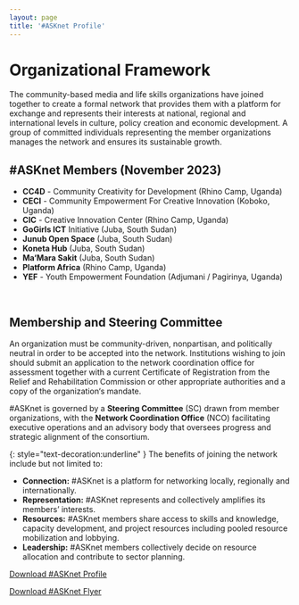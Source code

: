 ```yaml
---
layout: page
title: '#ASKnet Profile'
---
```


# Organizational Framework

The community-based media and life skills organizations have joined together to create a formal network that provides them with a platform for exchange and represents their interests at national, regional and international levels in culture, policy creation and economic development. A group of committed individuals representing the member organizations manages the network and ensures its sustainable growth.

## #ASKnet Members (November 2023)

- **CC4D** - Community Creativity for Development (Rhino Camp, Uganda)
- **CECI** - Community Empowerment For Creative Innovation (Koboko, Uganda)
- **CIC** - Creative Innovation Center (Rhino Camp, Uganda)
- **GoGirls ICT** Initiative (Juba, South Sudan)
- **Junub Open Space** (Juba, South Sudan)
- **Koneta Hub** (Juba, South Sudan)
- **Ma‘Mara Sakit** (Juba, South Sudan)
- **Platform Africa** (Rhino Camp, Uganda)
- **YEF** - Youth Empowerment Foundation (Adjumani / Pagirinya, Uganda)

<br>

## Membership and Steering Committee

An organization must be community-driven, nonpartisan, and politically neutral in order to be accepted into the network.
Institutions wishing to join should submit an application to the network coordination office for assessment together with
a current Certificate of Registration from the Relief and Rehabilitation Commission or other appropriate authorities and a
copy of the organization‘s mandate.

#ASKnet is governed by a **Steering Committee** (SC) drawn from member organizations, with the **Network Coordination Office** (NCO) facilitating executive operations and an advisory body that oversees progress and strategic alignment of the consortium.

{: style="text-decoration:underline" }
The benefits of joining the network include but not limited to:

- **Connection:** #ASKnet is a platform for networking locally, regionally and internationally.
- **Representation:** #ASKnet represents and collectively amplifies its members’ interests.
- **Resources:** #ASKnet members share access to skills and knowledge, capacity development, and project resources including pooled resource mobilization and lobbying.
- **Leadership:** #ASKnet members collectively decide on resource allocation and contribute to sector planning.

<a class="btn btn-sm btn-primary" href="{{ site.baseurl }}{% link assets/docs/ASKnet_Profile_Nov_2023.pdf %}" target="_blank">Download #ASKnet Profile</a>

<a class="btn btn-sm btn-primary" href="{{ site.baseurl }}{% link assets/docs/ASKnet_Flyer_07_2023.pdf%}" target="_blank">Download #ASKnet Flyer</a>
